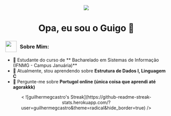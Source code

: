
<p align="center">
  <img src="https://66.media.tumblr.com/6cbb91389aabc078d44b0b12b5370141/tumblr_pwzrvbucUZ1si4jeeo7_500.gif" />
</p>

<h1 align="center">Opa, eu sou  o Guigo 👋</h1>
 
 <h3 style="display: flex; align-items: center;">
  <img src="https://i.redd.it/do-you-think-guts-and-the-penitent-one-from-blasphemous-v0-yd20bst4eped1.gif?width=268&auto=webp&s=2023e84efc2b2f3c82c8b9910ac952d5ad2ce546" width="35" style="margin-right: 10px;" />
  Sobre Mim:
</h3>

- 🔭 Estudante do curso de  ** Bacharelado em Sistemas de Informação (IFNMG - Campus Januária)**
- 🌱 Atualmente, stou aprendendo sobre **Estrutura de Dados I, Linguagem C**
- 💬 Pergunte-me sobre **Portugol online (única coisa que aprendi até agorakkk)**

<p align="center">
< ![guilhermegcastro's Streak](https://github-readme-streak-stats.herokuapp.com/?user=guilhermegcastro&theme=radical&hide_border=true) />
</p>

